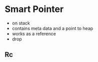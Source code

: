 # Smart Pointer

- on stack
- contains meta data and a point to heap
- works as a reference
- drop

## Rc
